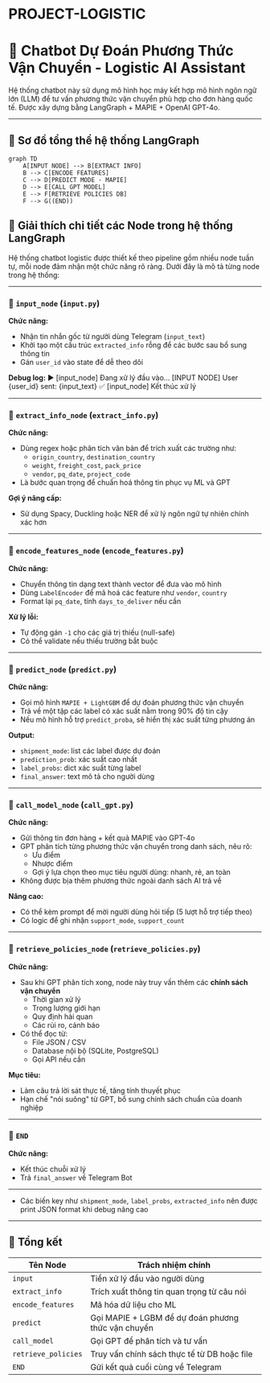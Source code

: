 # PROJECT-LOGISTIC
# 🤖 Chatbot Dự Đoán Phương Thức Vận Chuyển - Logistic AI Assistant

Hệ thống chatbot này sử dụng mô hình học máy kết hợp mô hình ngôn ngữ lớn (LLM) để tư vấn phương thức vận chuyển phù hợp cho đơn hàng quốc tế. Được xây dựng bằng LangGraph + MAPIE + OpenAI GPT-4o.

---

## 🧭 Sơ đồ tổng thể hệ thống LangGraph

```mermaid
graph TD
    A[INPUT NODE] --> B[EXTRACT INFO]
    B --> C[ENCODE FEATURES]
    C --> D[PREDICT MODE - MAPIE]
    D --> E[CALL GPT MODEL]
    E --> F[RETRIEVE POLICIES DB]
    F --> G((END))

```

## 🧱 Giải thích chi tiết các Node trong hệ thống LangGraph

Hệ thống chatbot logistic được thiết kế theo pipeline gồm nhiều node tuần tự, mỗi node đảm nhận một chức năng rõ ràng. Dưới đây là mô tả từng node trong hệ thống:

---

### 🔹 `input_node` (`input.py`)

**Chức năng:**
- Nhận tin nhắn gốc từ người dùng Telegram (`input_text`)
- Khởi tạo một cấu trúc `extracted_info` rỗng để các bước sau bổ sung thông tin
- Gán `user_id` vào state để dễ theo dõi

**Debug log:**
▶ [input_node] Đang xử lý đầu vào... [INPUT NODE] User {user_id} sent: {input_text} ✅ [input_node] Kết thúc xử lý

---

### 🔹 `extract_info_node` (`extract_info.py`)

**Chức năng:**
- Dùng regex hoặc phân tích văn bản để trích xuất các trường như:
  - `origin_country`, `destination_country`
  - `weight`, `freight_cost`, `pack_price`
  - `vendor`, `pq_date`, `project_code`
- Là bước quan trọng để chuẩn hoá thông tin phục vụ ML và GPT

**Gợi ý nâng cấp:**
- Sử dụng Spacy, Duckling hoặc NER để xử lý ngôn ngữ tự nhiên chính xác hơn

---

### 🔹 `encode_features_node` (`encode_features.py`)

**Chức năng:**
- Chuyển thông tin dạng text thành vector để đưa vào mô hình
- Dùng `LabelEncoder` để mã hoá các feature như `vendor`, `country`
- Format lại `pq_date`, tính `days_to_deliver` nếu cần

**Xử lý lỗi:**
- Tự động gán `-1` cho các giá trị thiếu (null-safe)
- Có thể validate nếu thiếu trường bắt buộc

---

### 🔹 `predict_node` (`predict.py`)

**Chức năng:**
- Gọi mô hình `MAPIE + LightGBM` để dự đoán phương thức vận chuyển
- Trả về một tập các label có xác suất nằm trong 90% độ tin cậy
- Nếu mô hình hỗ trợ `predict_proba`, sẽ hiển thị xác suất từng phương án

**Output:**
- `shipment_mode`: list các label được dự đoán
- `prediction_prob`: xác suất cao nhất
- `label_probs`: dict xác suất từng label
- `final_answer`: text mô tả cho người dùng

---

### 🔹 `call_model_node` (`call_gpt.py`)

**Chức năng:**
- Gửi thông tin đơn hàng + kết quả MAPIE vào GPT-4o
- GPT phân tích từng phương thức vận chuyển trong danh sách, nêu rõ:
  - Ưu điểm
  - Nhược điểm
  - Gợi ý lựa chọn theo mục tiêu người dùng: nhanh, rẻ, an toàn
- Không được bịa thêm phương thức ngoài danh sách AI trả về

**Nâng cao:**
- Có thể kèm prompt để mời người dùng hỏi tiếp (5 lượt hỗ trợ tiếp theo)
- Có logic để ghi nhận `support_mode`, `support_count`

---

### 🔹 `retrieve_policies_node` (`retrieve_policies.py`)

**Chức năng:**
- Sau khi GPT phân tích xong, node này truy vấn thêm các **chính sách vận chuyển**
  - Thời gian xử lý
  - Trọng lượng giới hạn
  - Quy định hải quan
  - Các rủi ro, cảnh báo
- Có thể đọc từ:
  - File JSON / CSV
  - Database nội bộ (SQLite, PostgreSQL)
  - Gọi API nếu cần

**Mục tiêu:**
- Làm câu trả lời sát thực tế, tăng tính thuyết phục
- Hạn chế "nói suông" từ GPT, bổ sung chính sách chuẩn của doanh nghiệp

---

### 🔸 `END`

**Chức năng:**
- Kết thúc chuỗi xử lý
- Trả `final_answer` về Telegram Bot

---

- Các biến key như `shipment_mode`, `label_probs`, `extracted_info` nên được print JSON format khi debug nâng cao

---

## 📌 Tổng kết

| Tên Node | Trách nhiệm chính |
|----------|-------------------|
| `input` | Tiền xử lý đầu vào người dùng |
| `extract_info` | Trích xuất thông tin quan trọng từ câu nói |
| `encode_features` | Mã hóa dữ liệu cho ML |
| `predict` | Gọi MAPIE + LGBM để dự đoán phương thức vận chuyển |
| `call_model` | Gọi GPT để phân tích và tư vấn |
| `retrieve_policies` | Truy vấn chính sách thực tế từ DB hoặc file |
| `END` | Gửi kết quả cuối cùng về Telegram |



